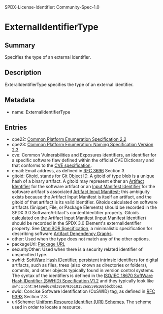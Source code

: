 SPDX-License-Identifier: Community-Spec-1.0

# ExternalIdentifierType

## Summary

Specifies the type of an external identifier.

## Description

ExteralIdentifierType specifies the type of an external identifier.

## Metadata

- name: ExternalIdentifierType

## Entries

- cpe22: [Common Platform Enumeration Specification 2.2](https://cpe.mitre.org/files/cpe-specification_2.2.pdf)
- cpe23: [Common Platform Enumeration: Naming Specification Version 2.3](https://csrc.nist.gov/publications/detail/nistir/7695/final)
- cve: Common Vulnerabilities and Exposures identifiers, an identifier for a specific software flaw defined within the official CVE Dictionary and that conforms to the [CVE specification](https://csrc.nist.gov/glossary/term/cve_id).
- email: Email address, as defined in [RFC 3696](https://www.rfc-editor.org/info/rfc3986) Section 3.
- gitoid: [Gitoid](https://www.iana.org/assignments/uri-schemes/prov/gitoid), stands for [Git Object ID](https://git-scm.com/book/en/v2/Git-Internals-Git-Objects). A gitoid of type blob is a unique hash of a binary artifact. A gitoid may represent either an [Artifact Identifier](https://github.com/omnibor/spec/blob/eb1ee5c961c16215eb8709b2975d193a2007a35d/spec/SPEC.md#artifact-identifier-types) for the software artifact or an [Input Manifest Identifier](https://github.com/omnibor/spec/blob/eb1ee5c961c16215eb8709b2975d193a2007a35d/spec/SPEC.md#input-manifest-identifier) for the software artifact's associated [Artifact Input Manifest](https://github.com/omnibor/spec/blob/eb1ee5c961c16215eb8709b2975d193a2007a35d/spec/SPEC.md#artifact-input-manifest); this ambiguity exists because the Artifact Input Manifest is itself an artifact, and the gitoid of that artifact is its valid identifier. Gitoids calculated on software artifacts (Snippet, File, or Package Elements) should be recorded in the SPDX 3.0 SoftwareArtifact's contentIdentifier property. Gitoids calculated on the Artifact Input Manifest (Input Manifest Identifier) should be recorded in the SPDX 3.0 Element's externalIdentifier property. See [OmniBOR Specification](https://github.com/omnibor/spec/), a minimalistic specification for describing software [Artifact Dependency Graphs](https://github.com/omnibor/spec/blob/eb1ee5c961c16215eb8709b2975d193a2007a35d/spec/SPEC.md#artifact-dependency-graph-adg).
- other: Used when the type does not match any of the other options.
- packageUrl: [Package URL](../../../annexes/pkg-url-specification.md)
- securityOther: Used when there is a security related identifier of unspecified type.
- swhid: [SoftWare Hash IDentifier](https://www.swhid.org/), persistent intrinsic identifiers for digital artifacts, such as files, trees (also known as directories or folders), commits, and other objects typically found in version control systems. The syntax of the identifiers is defined in the [ISO/IEC 18670 SoftWare Hash IDentifier (SWHID) Specification V1.2](https://www.iso.org/standard/89985.html) and they typically look like `swh:1:cnt:94a9ed024d3859793618152ea559a168bbcbb5e2`.
- swid: Concise Software Identification (CoSWID) tag, as defined in [RFC 9393](https://www.rfc-editor.org/info/rfc9393) Section 2.3.
- urlScheme: [Uniform Resource Identifier (URI) Schemes](https://www.iana.org/assignments/uri-schemes/uri-schemes.xhtml). The scheme used in order to locate a resource.
